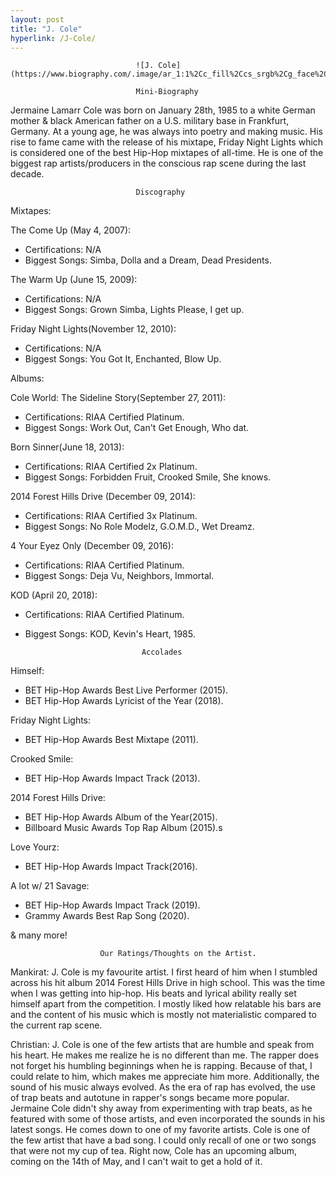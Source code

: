 ```yaml
---
layout: post
title: "J. Cole"
hyperlink: /J-Cole/
---
```


                                ![J. Cole](https://www.biography.com/.image/ar_1:1%2Cc_fill%2Ccs_srgb%2Cg_face%2Cq_auto:good%2Cw_300/MTQ3Mzg3MjY0ODg2OTA4NTk5/j_cole_photo_by_isaac_brekken_wireimage_getty_503069628.jpg)

                                Mini-Biography

Jermaine Lamarr Cole was born on January 28th, 1985 to a white German mother & black American father on a U.S. military base in Frankfurt, Germany. At a young age, he was always into poetry and making music. His rise to fame came with the release of his mixtape, Friday Night Lights which is considered one of the best Hip-Hop mixtapes of all-time. He is one of the biggest rap artists/producers in the conscious rap scene during the last decade.

                                Discography

Mixtapes:

The Come Up (May 4, 2007):
- Certifications: N/A
- Biggest Songs: Simba, Dolla and a Dream, Dead Presidents.

The Warm Up (June 15, 2009):
- Certifications: N/A
- Biggest Songs: Grown Simba, Lights Please, I get up.

Friday Night Lights(November 12, 2010): 
- Certifications: N/A
- Biggest Songs: You Got It, Enchanted, Blow Up.

Albums:

Cole World: The Sideline Story(September 27, 2011):
- Certifications: RIAA Certified Platinum.
- Biggest Songs: Work Out, Can't Get Enough, Who dat.

Born Sinner(June 18, 2013): 
- Certifications: RIAA Certified 2x Platinum.
- Biggest Songs: Forbidden Fruit, Crooked Smile, She knows.

2014 Forest Hills Drive (December 09, 2014): 
- Certifications: RIAA Certified 3x Platinum.
- Biggest Songs: No Role Modelz, G.O.M.D., Wet Dreamz.

4 Your Eyez Only (December 09, 2016): 
- Certifications: RIAA Certified Platinum.
- Biggest Songs: Deja Vu, Neighbors, Immortal.

KOD (April 20, 2018): 
- Certifications: RIAA Certified Platinum.
- Biggest Songs: KOD, Kevin's Heart, 1985.

                                Accolades

Himself: 
- BET Hip-Hop Awards Best Live Performer (2015).
- BET Hip-Hop Awards Lyricist of the Year (2018).

Friday Night Lights: 
- BET Hip-Hop Awards Best Mixtape (2011).

Crooked Smile: 
- BET Hip-Hop Awards Impact Track (2013).

2014 Forest Hills Drive: 
- BET Hip-Hop Awards Album of the Year(2015).
- Billboard Music Awards Top Rap Album (2015).s

Love Yourz: 
- BET Hip-Hop Awards Impact Track(2016).

A lot w/ 21 Savage: 
- BET Hip-Hop Awards Impact Track (2019).
- Grammy Awards Best Rap Song (2020).

& many more!

                        Our Ratings/Thoughts on the Artist.

Mankirat: J. Cole is my favourite artist. I first heard of him when I stumbled across his hit album 2014 Forest Hills Drive in high school. This was the time when I was getting into hip-hop. His beats and lyrical ability really set himself apart from the competition. I mostly liked how relatable his bars are and the content of his music which is mostly not materialistic compared to the current rap scene.

Christian: J. Cole is one of the few artists that are humble and speak from his heart. He makes me realize he is no different than me. The rapper does not forget his humbling beginnings when he is rapping. Because of that, I could relate to him, which makes me appreciate him more. Additionally, the sound of his music always evolved. As the era of rap has evolved, the use of trap beats and autotune in rapper's songs became more popular. Jermaine Cole didn't shy away from experimenting with trap beats, as he featured with some of those artists, and even incorporated the sounds in his latest songs. He comes down to one of my favorite artists. Cole is one of the few artist that have a bad song. I could only recall of one or two songs that were not my cup of tea. Right now, Cole has an upcoming album, coming on the 14th of May, and I can't wait to get a hold of it. 